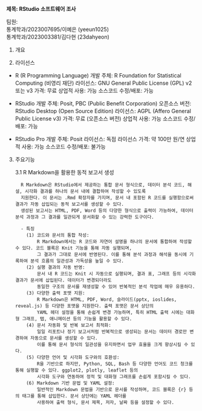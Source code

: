 **제목: RStudio 소프트웨어 조사**  

팀원:  
        통계학과/2023007695/이예은 (yeeun1025)  
        통계학과/2023003381/김다현 (23dahyeon)  


1. 개요  

2. 라이선스  
- R (R Programming Language)
개발 주체: R Foundation for Statistical Computing (비영리 재단)
라이선스: GNU General Public License (GPL) v2 또는 v3
가격: 무료
상업적 사용: 가능
소스코드 수정/배포: 가능

- RStudio
개발 주체: Posit, PBC (Public Benefit Corporation)
오픈소스 버전: RStudio Desktop (Open Source Edition)
라이선스: AGPL (Affero General Public License v3)
가격: 무료 (오픈소스 버전)
상업적 사용: 가능
소스코드 수정/배포: 가능

- RStudio Pro
개발 주체: Posit
라이선스: 독점 라이선스
가격: 약 100만 원/연
상업적 사용: 가능
소스코드 수정/배포: 불가능

3. 주요기능 
   
   3.1 R Markdown을 활용한 동적 보고서 생성
   
         R Markdown은 RStudio에서 제공하는 통합 문서 형식으로, 데이터 분석 코드, 해설, 시각화 결과를 하나의 문서 내에 결합하여 작성할 수 있도록
         지원한다. 이 문서는 .Rmd 확장자를 가지며, 문서 내 포함된 R 코드를 실행함으로써 결과가 자동 삽입되는 동적 보고서를 생성할 수 있다.
         생성된 보고서는 HTML, PDF, Word 등의 다양한 형식으로 출력이 가능하여, 데이터 분석 과정과 그 결과를 일관되게 문서화할 수 있는 강력한 도구이다.

         - 특징
           (1) 코드와 문서의 통합 작성:
               R Markdown에서는 R 코드와 자연어 설명을 하나의 문서에 통합하여 작성할 수 있다. 코드 블록은 Knit 기능을 통해 자동 실행되며,
               그 결과가 그대로 문서에 반영된다. 이를 통해 분석 과정과 해석을 동시에 기록하여 분석 흐름의 일관성과 가독성을 높일 수 있다.
           (2) 실행 결과의 자동 반영:
               문서 내 R 코드는 Knit 시 자동으로 실행되며, 결과 표, 그래프 등의 시각화 결과가 문서에 삽입된다. 데이터가 변경되더라도
               동일한 구조의 문서를 재생성할 수 있어 반복적인 분석 작업에 매우 유용하다.
           (3) 다양한 출력 포맷 지원:
               R Markdown은 HTML, PDF, Word, 슬라이드(pptx, ioslides, reveal.js) 등 다양한 포맷을 지원한다. 출력 포맷은 문서 상단의
               YAML 헤더 설정을 통해 손쉽게 변경 가능하며, 특히 HTML 출력 시에는 대화형 그래프, 탭, 애니메이션 등의 기능을 활용할 수 있다.
           (4) 문서 자동화 및 반복 보고서 최적화:
               일일 리포트나 정기 보고서처럼 반복적으로 생성되는 문서는 데이터 경로만 변경하여 자동으로 문서를 생성할 수 있다.
               이를 통해 문서 형식의 일관성을 유지하면서 업무 효율을 크게 향상시킬 수 있다.
           (5) 다양한 언어 및 시각화 도구와의 호환성:
               R을 기반으로 하지만, Python, SQL, Bash 등 다양한 언어도 코드 청크를 통해 실행할 수 있다. ggplot2, plotly, leaflet 등의
               시각화 도구와 연동하여 정적 및 대화형 그래프를 손쉽게 포함시킬 수 있다.
           (6) Markdown 기반 문법 및 YAML 설정:
               일반적인 Markdown 문법을 기반으로 문서를 작성하며, 코드 블록은 {r} 등의 태그를 통해 삽입한다. 문서 상단에는 YAML 헤더를
               사용하여 출력 형식, 문서 제목, 저자, 날짜 등을 설정할 수 있다.
   

  
